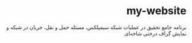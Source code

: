 # my-website
برنامه جامع تحقیق در عملیات شبکه سیمپلکس، مسئله حمل و نقل، جریان در شبکه و نمایش گراف درختی شاخه‌ای
<!DOCTYPE html>
<html lang="fa" dir="rtl">
<head>
    <meta charset="UTF-8">
    <meta name="viewport" content="width=device-width, initial-scale=1.0">
    <title>برنامه جامع تحقیق در عملیات</title>
    <link rel="stylesheet" href="https://cdn.jsdelivr.net/npm/bootstrap@5.3.0/dist/css/bootstrap.rtl.min.css">
    <link rel="stylesheet" href="https://cdn.jsdelivr.net/npm/@fortawesome/fontawesome-free@6.0.0/css/all.min.css">
    <style>
        :root {
            --primary-color: rgba(108, 99, 255, 0.85);
            --secondary-color: rgba(78, 67, 118, 0.85);
            --accent-color: rgba(255, 101, 132, 0.85);
            --glass-bg: rgba(255, 255, 255, 0.15);
            --glass-border: 1px solid rgba(255, 255, 255, 0.2);
            --glass-shadow: 0 4px 30px rgba(0, 0, 0, 0.1);
            --dark-text: #2c3e50;
            --light-text: #f8f9fa;
        }
        
        body {
            font-family: 'Vazir', 'Segoe UI', Tahoma, Geneva, Verdana, sans-serif;
            color: var(--dark-text);
            line-height: 1.8;
            background-image: url('https://vru.ac.ir/images/headers/research_assistant.jpg');
            background-size: cover;
            background-attachment: fixed;
            background-position: center;
            min-height: 100vh;
            position: relative;
            overflow-x: hidden;
        }
        
        body::before {
            content: '';
            position: absolute;
            top: 0;
            left: 0;
            width: 100%;
            height: 100%;
            background: rgba(0, 0, 0, 0.4);
            z-index: -1;
        }
        
        .persian-header {
            background: linear-gradient(135deg, var(--primary-color), var(--secondary-color));
            color: white;
            border-radius: 20px;
            box-shadow: var(--glass-shadow);
            padding: 2rem 0;
            margin-bottom: 2rem;
            backdrop-filter: blur(10px);
            -webkit-backdrop-filter: blur(10px);
            border-bottom: var(--glass-border);
            animation: fadeInDown 1s ease;
        }
        
        .persian-card {
            background: var(--glass-bg);
            border-radius: 15px;
            box-shadow: var(--glass-shadow);
            backdrop-filter: blur(10px);
            -webkit-backdrop-filter: blur(10px);
            border: var(--glass-border);
            margin-bottom: 2rem;
            transition: all 0.5s ease;
            overflow: hidden;
        }
        
        .persian-card:hover {
            transform: translateY(-5px);
            box-shadow: 0 15px 30px rgba(0, 0, 0, 0.2);
        }
        
        .persian-card-header {
            background: linear-gradient(to right, var(--primary-color), var(--secondary-color));
            color: white;
            border-radius: 15px 15px 0 0 !important;
            padding: 1rem 1.5rem;
            font-weight: 600;
            border-bottom: var(--glass-border);
        }
        
        .persian-btn {
            background: linear-gradient(to right, var(--primary-color), var(--secondary-color));
            border: none;
            border-radius: 50px;
            padding: 0.75rem 2rem;
            font-weight: 600;
            box-shadow: 0 4px 15px rgba(108, 99, 255, 0.3);
            transition: all 0.3s ease;
            color: white;
            position: relative;
            overflow: hidden;
        }
        
        .persian-btn::after {
            content: '';
            position: absolute;
            top: -50%;
            left: -50%;
            width: 200%;
            height: 200%;
            background: linear-gradient(
                to bottom right,
                rgba(255, 255, 255, 0.3),
                rgba(255, 255, 255, 0)
            );
            transform: rotate(30deg);
            transition: all 0.5s ease;
        }
        
        .persian-btn:hover {
            transform: translateY(-3px) scale(1.02);
            box-shadow: 0 6px 20px rgba(108, 99, 255, 0.4);
            color: white;
        }
        
        .persian-btn:hover::after {
            left: 100%;
        }
        
        .network-flow-btn {
            background: linear-gradient(to right, #9b59b6, #8e44ad);
            border: none;
            border-radius: 50px;
            padding: 0.75rem 2rem;
            font-weight: 600;
            box-shadow: 0 4px 15px rgba(155, 89, 182, 0.3);
            transition: all 0.3s ease;
            color: white;
            position: relative;
            overflow: hidden;
        }
        
        .network-flow-btn:hover {
            transform: translateY(-3px) scale(1.02);
            box-shadow: 0 6px 20px rgba(155, 89, 182, 0.4);
            color: white;
        }
        
        .dummy-node-btn {
            background: linear-gradient(to right, #f39c12, #e67e22);
            border: none;
            border-radius: 50px;
            padding: 0.75rem 2rem;
            font-weight: 600;
            box-shadow: 0 4px 15px rgba(243, 156, 18, 0.3);
            transition: all 0.3s ease;
            color: white;
            position: relative;
            overflow: hidden;
        }
        
        .dummy-node-btn:hover {
            transform: translateY(-3px) scale(1.02);
            box-shadow: 0 6px 20px rgba(243, 156, 18, 0.4);
            color: white;
        }
        
        .persian-input {
            background: rgba(255, 255, 255, 0.8);
            border-radius: 50px;
            padding: 0.75rem 1.25rem;
            border: 1px solid rgba(255, 255, 255, 0.3);
            transition: all 0.3s ease;
        }
        
        .persian-input:focus {
            background: white;
            border-color: var(--primary-color);
            box-shadow: 0 0 0 0.25rem rgba(108, 99, 255, 0.25);
        }
        
        .table-responsive {
            border-radius: 15px;
            overflow: hidden;
            box-shadow: var(--glass-shadow);
            background: rgba(255, 255, 255, 0.8);
            backdrop-filter: blur(5px);
            -webkit-backdrop-filter: blur(5px);
        }
        
        .table {
            margin-bottom: 0;
        }
        
        .table th {
            background: linear-gradient(to right, var(--primary-color), var(--secondary-color));
            color: white;
            font-weight: 600;
            border-bottom: var(--glass-border);
        }
        
        .table td, .table th {
            vertical-align: middle;
            text-align: center;
            padding: 1rem;
            border-color: rgba(255, 255, 255, 0.3);
        }
        
        .highlight-cell {
            background-color: rgba(255, 101, 132, 0.25) !important;
            font-weight: bold;
            color: var(--accent-color);
            position: relative;
            overflow: hidden;
        }
        
        .step-box {
            background: var(--glass-bg);
            border-radius: 15px;
            padding: 1.5rem;
            margin-bottom: 1rem;
            box-shadow: var(--glass-shadow);
            border-right: 4px solid var(--primary-color);
            backdrop-filter: blur(5px);
            -webkit-backdrop-filter: blur(5px);
            border: var(--glass-border);
            animation: fadeIn 0.5s ease;
        }
        
        .step-number {
            display: inline-block;
            width: 30px;
            height: 30px;
            background: linear-gradient(to right, var(--primary-color), var(--secondary-color));
            color: white;
            border-radius: 50%;
            text-align: center;
            line-height: 30px;
            margin-left: 10px;
            font-weight: bold;
            box-shadow: 0 2px 5px rgba(0, 0, 0, 0.2);
        }
        
        .total-cost-box {
            background: linear-gradient(135deg, var(--primary-color), var(--secondary-color));
            color: white;
            border-radius: 15px;
            padding: 1.5rem;
            text-align: center;
            font-size: 1.5rem;
            font-weight: 700;
            box-shadow: var(--glass-shadow);
            backdrop-filter: blur(5px);
            -webkit-backdrop-filter: blur(5px);
            border: var(--glass-border);
            animation: pulse 2s infinite;
        }
        
        .creator-info {
            background: var(--glass-bg);
            border-radius: 15px;
            padding: 1rem;
            margin-top: 2rem;
            text-align: center;
            backdrop-filter: blur(5px);
            -webkit-backdrop-filter: blur(5px);
            border: var(--glass-border);
        }
        
        /* استایل‌های مخصوص برنامه شبکه سیمپلکس */
        .graph-display {
            margin-top: 30px;
            background: rgba(255, 255, 255, 0.8);
            padding: 20px;
            border-radius: 15px;
            min-height: 200px;
            display: flex;
            justify-content: center;
            align-items: center;
            backdrop-filter: blur(5px);
            -webkit-backdrop-filter: blur(5px);
            border: var(--glass-border);
        }
        
        .result-box {
            background: rgba(255, 255, 255, 0.8);
            padding: 20px;
            border-radius: 15px;
            margin-top: 20px;
            min-height: 150px;
            backdrop-filter: blur(5px);
            -webkit-backdrop-filter: blur(5px);
            border: var(--glass-border);
        }
        
        .path-item {
            background: rgba(255, 255, 255, 0.9);
            padding: 10px 15px;
            border-radius: 10px;
            margin-bottom: 10px;
            display: flex;
            justify-content: space-between;
            align-items: center;
            box-shadow: 0 2px 5px rgba(0, 0, 0, 0.1);
            border-right: 3px solid var(--primary-color);
        }
        
        .path-cost {
            background: var(--accent-color);
            color: white;
            padding: 5px 10px;
            border-radius: 20px;
            font-weight: bold;
        }
        
        .shortest-path {
            background: linear-gradient(135deg, #2ecc71, #27ae60);
            color: white;
            padding: 15px;
            border-radius: 15px;
            margin-top: 20px;
            text-align: center;
            font-weight: bold;
            font-size: 1.2rem;
            backdrop-filter: blur(5px);
            -webkit-backdrop-filter: blur(5px);
            border: var(--glass-border);
        }
        
        .node {
            display: inline-block;
            width: 50px;
            height: 50px;
            line-height: 50px;
            text-align: center;
            background: linear-gradient(to right, var(--primary-color), var(--secondary-color));
            color: white;
            border-radius: 50%;
            margin: 0 15px;
            font-weight: bold;
            box-shadow: 0 4px 10px rgba(0, 0, 0, 0.2);
        }
        
        .edge {
            display: inline-block;
            width: 80px;
            height: 3px;
            background: var(--dark-text);
            margin: 0 5px;
            position: relative;
        }
        
        .edge-cost {
            position: absolute;
            top: -25px;
            left: 50%;
            transform: translateX(-50%);
            background: rgba(255, 255, 255, 0.9);
            padding: 2px 8px;
            border-radius: 20px;
            font-size: 0.8rem;
            box-shadow: 0 1px 3px rgba(0, 0, 0, 0.1);
            font-weight: bold;
        }
        
        /* استایل‌های مخصوص برنامه جریان در شبکه */
        .network-display {
            margin-top: 30px;
            background: rgba(255, 255, 255, 0.8);
            padding: 20px;
            border-radius: 15px;
            min-height: 200px;
            display: flex;
            justify-content: center;
            align-items: center;
            backdrop-filter: blur(5px);
            -webkit-backdrop-filter: blur(5px);
            border: var(--glass-border);
        }
        
        .node.supply {
            background: linear-gradient(to right, #2ecc71, #27ae60);
        }
        
        .node.demand {
            background: linear-gradient(to right, #e74c3c, #c0392b);
        }
        
        .capacity {
            position: absolute;
            bottom: -25px;
            left: 50%;
            transform: translateX(-50%);
            background: rgba(255, 255, 255, 0.9);
            padding: 2px 8px;
            border-radius: 20px;
            font-size: 0.7rem;
            box-shadow: 0 1px 3px rgba(0, 0, 0, 0.1);
            color: #e74c3c;
        }
        
        .instructions {
            background: rgba(255, 249, 230, 0.8);
            padding: 15px;
            border-radius: 15px;
            margin-top: 30px;
            border-right: 4px solid #f1c40f;
            backdrop-filter: blur(5px);
            -webkit-backdrop-filter: blur(5px);
            border: var(--glass-border);
        }
        
        .instructions h3 {
            color: #f39c12;
            margin-bottom: 10px;
        }
        
        .instructions ol {
            padding-right: 20px;
        }
        
        .instructions li {
            margin-bottom: 8px;
        }
        
        .form-group {
            margin-bottom: 20px;
        }
        
        label {
            display: block;
            margin-bottom: 8px;
            font-weight: 600;
        }
        
        input, select {
            width: 100%;
            padding: 10px 15px;
            border: 1px solid #ddd;
            border-radius: 5px;
            font-size: 1rem;
        }
        
        /* استایل‌های دکمه‌های اصلی */
        .main-buttons {
            display: flex;
            justify-content: center;
            gap: 20px;
            margin-bottom: 30px;
            flex-wrap: wrap;
        }
        
        .main-btn {
            background: linear-gradient(to right, var(--primary-color), var(--secondary-color));
            border: none;
            border-radius: 50px;
            padding: 1rem 2.5rem;
            font-weight: 600;
            box-shadow: 0 4px 15px rgba(108, 99, 255, 0.3);
            transition: all 0.3s ease;
            color: white;
            position: relative;
            overflow: hidden;
            font-size: 1.1rem;
        }
        
        .main-btn::after {
            content: '';
            position: absolute;
            top: -50%;
            left: -50%;
            width: 200%;
            height: 200%;
            background: linear-gradient(
                to bottom right,
                rgba(255, 255, 255, 0.3),
                rgba(255, 255, 255, 0)
            );
            transform: rotate(30deg);
            transition: all 0.5s ease;
        }
        
        .main-btn:hover {
            transform: translateY(-5px) scale(1.05);
            box-shadow: 0 8px 25px rgba(108, 99, 255, 0.4);
            color: white;
        }
        
        .main-btn:hover::after {
            left: 100%;
        }
        
        /* استایل‌های جدید برای نمایش درختی شاخه‌ای */
        .tree-container {
            background: rgba(255, 255, 255, 0.9);
            border-radius: 15px;
            padding: 20px;
            margin-top: 20px;
            overflow: auto;
            backdrop-filter: blur(5px);
            -webkit-backdrop-filter: blur(5px);
            border: var(--glass-border);
            min-height: 500px;
        }
        
        .tree {
            position: relative;
            min-height: 400px;
            width: 100%;
        }
        
        .tree-node {
            position: absolute;
            width: 70px;
            height: 70px;
            border-radius: 50%;
            display: flex;
            flex-direction: column;
            align-items: center;
            justify-content: center;
            background: linear-gradient(to right, var(--primary-color), var(--secondary-color));
            color: white;
            font-weight: bold;
            box-shadow: 0 4px 10px rgba(0, 0, 0, 0.2);
            z-index: 2;
            transition: all 0.3s ease;
            text-align: center;
            padding: 5px;
        }
        
        .tree-node:hover {
            transform: scale(1.1);
            box-shadow: 0 6px 15px rgba(0, 0, 0, 0.3);
        }
        
        .tree-node.start {
            background: linear-gradient(to right, #2ecc71, #27ae60);
        }
        
        .tree-node.end {
            background: linear-gradient(to right, #e74c3c, #c0392b);
        }
        
        .tree-node.current {
            background: linear-gradient(to right, #f39c12, #e67e22);
            animation: pulse 1.5s infinite;
        }
        
        .tree-connection {
            position: absolute;
            background: var(--dark-text);
            z-index: 1;
            transform-origin: 0 0;
        }
        
        .tree-label {
            position: absolute;
            background: rgba(255, 255, 255, 0.9);
            padding: 2px 8px;
            border-radius: 10px;
            font-size: 0.8rem;
            font-weight: bold;
            box-shadow: 0 1px 3px rgba(0, 0, 0, 0.1);
            z-index: 3;
        }
        
        .node-info {
            font-size: 0.7rem;
            margin-top: 2px;
            opacity: 0.9;
        }
        
        .tree-controls {
            display: flex;
            justify-content: center;
            gap: 15px;
            margin-top: 20px;
            flex-wrap: wrap;
        }
        
        /* استایل‌های جدید برای نمایش همه مسیرها */
        .all-paths-container {
            max-height: 400px;
            overflow-y: auto;
            margin-top: 20px;
            padding: 10px;
            background: rgba(255, 255, 255, 0.8);
            border-radius: 15px;
            backdrop-filter: blur(5px);
            -webkit-backdrop-filter: blur(5px);
            border: var(--glass-border);
        }
        
        .path-row {
            display: flex;
            justify-content: space-between;
            align-items: center;
            padding: 10px 15px;
            margin-bottom: 8px;
            background: rgba(255, 255, 255, 0.9);
            border-radius: 10px;
            box-shadow: 0 2px 5px rgba(0, 0, 0, 0.1);
            border-right: 3px solid var(--primary-color);
            transition: all 0.3s ease;
        }
        
        .path-row:hover {
            transform: translateX(-5px);
            box-shadow: 0 4px 8px rgba(0, 0, 0, 0.15);
        }
        
        .path-row.optimal {
            background: linear-gradient(to right, #2ecc71, #27ae60);
            color: white;
            border-right: 3px solid #27ae60;
        }
        
        .path-nodes {
            font-weight: bold;
        }
        
        .path-cost {
            background: var(--accent-color);
            color: white;
            padding: 5px 10px;
            border-radius: 20px;
            font-weight: bold;
        }
        
        .optimal-cost {
            background: white;
            color: #2ecc71;
        }
        
        /* Animations */
        @keyframes fadeIn {
            from { opacity: 0; transform: translateY(20px); }
            to { opacity: 1; transform: translateY(0); }
        }
        
        @keyframes fadeInDown {
            from { opacity: 0; transform: translateY(-50px); }
            to { opacity: 1; transform: translateY(0); }
        }
        
        @keyframes pulse {
            0% { transform: scale(1); }
            50% { transform: scale(1.05); }
            100% { transform: scale(1); }
        }
        
        @keyframes float {
            0% { transform: translateY(0px); }
            50% { transform: translateY(-10px); }
            100% { transform: translateY(0px); }
        }
        
        .floating {
            animation: float 4s ease-in-out infinite;
        }
        
        /* Responsive adjustments */
        @media (min-width: 1400px) {
            .container {
                max-width: 1200px;
            }
        }
        
        @media (max-width: 768px) {
            .persian-header {
                border-radius: 15px;
                padding: 1.5rem 0;
            }
            
            .main-buttons {
                flex-direction: column;
                align-items: center;
            }
            
            .main-btn {
                width: 100%;
                max-width: 300px;
            }
            
            .tree-node {
                width: 60px;
                height: 60px;
                font-size: 0.9rem;
            }
            
            .node-info {
                font-size: 0.6rem;
            }
            
            .path-row {
                flex-direction: column;
                align-items: flex-start;
            }
            
            .path-cost {
                margin-top: 5px;
                align-self: flex-end;
            }
        }
    </style>
</head>
<body>
    <header class="persian-header text-center">
        <div class="container">
            <h1 class="display-4 fw-bold mb-3 floating">
                <i class="fas fa-calculator me-2"></i>برنامه جامع تحقیق در عملیات
            </h1>
            <p class="lead mb-0">شبکه سیمپلکس، مسئله حمل و نقل، جریان در شبکه و نمایش گراف درختی شاخه‌ای</p>
        </div>
    </header>

    <div class="container">
        <div class="main-buttons">
            <button id="simplexBtn" class="btn main-btn">
                <i class="fas fa-project-diagram me-2"></i>شبکه سیمپلکس
            </button>
            <button id="transportationBtn" class="btn main-btn">
                <i class="fas fa-truck me-2"></i>مسئله حمل و نقل
            </button>
            <button id="networkFlowBtn" class="btn network-flow-btn">
                <i class="fas fa-network-wired me-2"></i>جریان در شبکه
            </button>
            <button id="graphBtn" class="btn main-btn">
                <i class="fas fa-sitemap me-2"></i>گراف درختی شاخه‌ای
            </button>
        </div>

        <!-- بخش شبکه سیمپلکس -->
        <div id="simplexSection">
            <div class="persian-card">
                <div class="card-header persian-card-header d-flex justify-content-between align-items-center">
                    <span><i class="fas fa-cog me-2"></i>تنظیمات شبکه سیمپلکس</span>
                </div>
                <div class="card-body">
                    <div class="row g-3">
                        <div class="col-md-4">
                            <label for="node-count" class="form-label">تعداد گره‌ها</label>
                            <input type="number" id="node-count" min="2" max="20" value="6" class="form-control persian-input">
                        </div>
                        <div class="col-md-4">
                            <label for="start-node" class="form-label">گره شروع</label>
                            <select id="start-node" class="form-control persian-input">
                                <option value="1">گره 1</option>
                                <option value="2">گره 2</option>
                                <option value="3">گره 3</option>
                                <option value="4">گره 4</option>
                                <option value="5">گره 5</option>
                                <option value="6">گره 6</option>
                            </select>
                        </div>
                        <div class="col-md-4">
                            <label for="end-node" class="form-label">گره پایان</label>
                            <select id="end-node" class="form-control persian-input">
                                <option value="1">گره 1</option>
                                <option value="2">گره 2</option>
                                <option value="3">گره 3</option>
                                <option value="4">گره 4</option>
                                <option value="5">گره 5</option>
                                <option value="6">گره 6</option>
                            </select>
                        </div>
                        <div class="col-12">
                            <label class="form-label">تعریف مسیرها و هزینه‌ها (x<sub>ij</sub>, C):</label>
                            <div id="edges-container" class="mt-3">
                                <!-- Edge inputs will be dynamically generated here -->
                            </div>
                        </div>
                        <div class="col-12 text-center mt-3">
                            <button id="calculate-btn" class="btn persian-btn">
                                <i class="fas fa-calculator me-2"></i>محاسبه کوتاهترین مسیر
                            </button>
                        </div>
                    </div>
                </div>
            </div>

            <div class="persian-card">
                <div class="card-header persian-card-header">
                    <i class="fas fa-project-diagram me-2"></i>نمایش گراف
                </div>
                <div class="card-body">
                    <div class="graph-display">
                        <div id="graph-visual">
                            <!-- Graph visualization will be dynamically generated here -->
                        </div>
                    </div>
                </div>
            </div>

            <div id="simplex-result" style="display: none;">
                <div class="persian-card">
                    <div class="card-header persian-card-header">
                        <i class="fas fa-list-ol me-2"></i>نتایج محاسبات شبکه سیمپلکس
                    </div>
                    <div class="card-body">
                        <div class="result-box">
                            <h4>همه مسیرهای ممکن:</h4>
                            <div id="all-paths" class="all-paths-container">
                                <!-- All possible paths will be displayed here -->
                            </div>
                        </div>
                        
                        <div id="shortest-path-result" class="shortest-path">
                            کوتاهترین مسیر و مقدار آن در اینجا نمایش داده می‌شود
                        </div>
                    </div>
                </div>
            </div>
        </div>

        <!-- بخش مسئله حمل و نقل -->
        <div id="transportationSection" style="display: none;">
            <div class="persian-card">
                <div class="card-header persian-card-header d-flex justify-content-between align-items-center">
                    <span><i class="fas fa-table me-2"></i>تنظیمات مسئله حمل و نقل</span>
                </div>
                <div class="card-body">
                    <div class="row g-3">
                        <div class="col-md-6">
                            <label for="rows" class="form-label">تعداد عرضه‌کنندگان (سطرها)</label>
                            <input type="number" id="rows" min="1" value="3" class="form-control persian-input">
                        </div>
                        <div class="col-md-6">
                            <label for="cols" class="form-label">تعداد تقاضاکنندگان (ستون‌ها)</label>
                            <input type="number" id="cols" min="1" value="3" class="form-control persian-input">
                        </div>
                        <div class="col-12 text-center mt-3">
                            <button onclick="createTable()" class="btn persian-btn">
                                <i class="fas fa-plus-circle me-2"></i>ایجاد جدول
                            </button>
                        </div>
                    </div>
                </div>
            </div>

            <div id="inputTable"></div>

            <div id="calculateSection" class="text-center mb-4" style="display: none;">
                <button id="calculateBtn" onclick="calculateNWC()" class="btn persian-btn btn-lg">
                    <i class="fas fa-calculator me-2"></i>محاسبه با روش گوشه شمال غربی
                </button>
            </div>

            <div id="transportation-result" style="display: none;">
                <div class="persian-card">
                    <div class="card-header persian-card-header">
                        <i class="fas fa-list-ol me-2"></i>مراحل محاسبه
                    </div>
                    <div class="card-body">
                        <div id="steps"></div>
                    </div>
                </div>

                <div class="persian-card">
                    <div class="card-header persian-card-header">
                        <i class="fas fa-table me-2"></i>جدول تخصیص نهایی
                    </div>
                    <div class="card-body">
                        <div id="finalTable"></div>
                    </div>
                </div>

                <div class="row mt-4">
                    <div class="col-md-8 mx-auto">
                        <div class="total-cost-box">
                            <i class="fas fa-coins me-2"></i>
                            <span id="totalCostText">هزینه کل حمل و نقل: </span>
                            <span id="totalCost" class="d-block mt-2 display-4">0</span>
                        </div>
                    </div>
                </div>
            </div>
        </div>

        <!-- بخش جریان در شبکه -->
        <div id="networkFlowSection" style="display: none;">
            <div class="persian-card">
                <div class="card-header persian-card-header d-flex justify-content-between align-items-center">
                    <span><i class="fas fa-network-wired me-2"></i>تنظیمات مسئله جریان در شبکه</span>
                </div>
                <div class="card-body">
                    <div class="row g-3">
                        <div class="col-md-4">
                            <label for="nf-node-count" class="form-label">تعداد گره‌ها</label>
                            <input type="number" id="nf-node-count" min="2" max="20" value="5" class="form-control persian-input">
                        </div>
                        <div class="col-md-4">
                            <label for="nf-source-node" class="form-label">گره مبدأ (عرضه)</label>
                            <select id="nf-source-node" class="form-control persian-input">
                                <option value="1">گره 1</option>
                                <option value="2">گره 2</option>
                                <option value="3">گره 3</option>
                                <option value="4">گره 4</option>
                                <option value="5">گره 5</option>
                            </select>
                        </div>
                        <div class="col-md-4">
                            <label for="nf-source-supply" class="form-label">مقدار عرضه در مبدأ</label>
                            <input type="number" id="nf-source-supply" min="1" value="20" class="form-control persian-input">
                        </div>
                        
                        <!-- بخش گره‌های عرضه مجازی -->
                        <div class="col-12" id="dummy-supply-nodes-container">
                            <!-- گره‌های عرضه مجازی در اینجا نمایش داده می‌شوند -->
                        </div>
                        
                        <div class="col-12">
                            <label class="form-label">تعریف گره‌های تقاضا:</label>
                            <div id="nf-demand-nodes" class="mt-3">
                                <!-- Demand nodes will be dynamically generated here -->
                            </div>
                        </div>
                        <div class="col-12">
                            <label class="form-label">تعریف کمان‌ها و پارامترها (i→j, Cij, Uij):</label>
                            <div id="nf-arcs-container" class="mt-3">
                                <!-- Arcs inputs will be dynamically generated here -->
                            </div>
                        </div>
                        <div class="col-12 text-center mt-3">
                            <button id="nf-calculate-btn" class="btn persian-btn">
                                <i class="fas fa-calculator me-2"></i>محاسبه جریان بهینه
                            </button>
                            <button id="nf-dummy-node-btn" class="btn dummy-node-btn ms-3">
                                <i class="fas fa-plus-circle me-2"></i>ایجاد گره مجازی
                            </button>
                        </div>
                    </div>
                </div>
            </div>

            <div class="persian-card">
                <div class="card-header persian-card-header">
                    <i class="fas fa-network-wired me-2"></i>نمایش شبکه
                </div>
                <div class="card-body">
                    <div class="network-display">
                        <div id="network-visual">
                            <!-- Network visualization will be dynamically generated here -->
                        </div>
                    </div>
                </div>
            </div>

            <div id="network-flow-result" style="display: none;">
                <div class="persian-card">
                    <div class="card-header persian-card-header">
                        <i class="fas fa-list-ol me-2"></i>نتایج محاسبات جریان در شبکه
                    </div>
                    <div class="card-body">
                        <div class="result-box">
                            <h4>همه مسیرهای ممکن از مبدأ به مقصد:</h4>
                            <div id="network-all-paths" class="all-paths-container">
                                <!-- All possible paths in network flow will be displayed here -->
                            </div>
                        </div>
                        
                        <div class="result-box mt-4">
                            <h4>جریان بهینه:</h4>
                            <div id="optimal-flow">
                                <!-- Optimal flow will be displayed here -->
                            </div>
                        </div>
                        
                        <div id="total-flow-cost" class="total-cost-box mt-4">
                            هزینه کل جریان در اینجا نمایش داده می‌شود
                        </div>
                    </div>
                </div>
            </div>
        </div>

        <!-- بخش نمایش گراف درختی شاخه‌ای -->
        <div id="graphSection" style="display: none;">
            <div class="persian-card">
                <div class="card-header persian-card-header text-center">
                    <i class="fas fa-sitemap me-2"></i>گراف درختی شاخه‌ای شبکه سیمپلکس
                </div>
                <div class="card-body">
                    <div class="tree-container">
                        <div class="tree" id="tree-visual">
                            <!-- Tree visualization will be generated here -->
                        </div>
                    </div>
                    
                    <div class="tree-controls">
                        <button id="highlightTreeBtn" class="btn persian-btn">
                            <i class="fas fa-highlighter me-2"></i>هایلایت مسیرها
                        </button>
                        <button id="showPathBtn" class="btn persian-btn">
                            <i class="fas fa-route me-2"></i>نمایش کوتاهترین مسیر
                        </button>
                        <button id="resetTreeBtn" class="btn persian-btn">
                            <i class="fas fa-redo me-2"></i>بازنشانی نمایش
                        </button>
                    </div>
                </div>
            </div>
        </div>
        
        <div class="instructions">
            <h3><i class="fas fa-info-circle me-2"></i>راهنمای استفاده:</h3>
            <ol>
                <li>برای استفاده از برنامه، یکی از چهار گزینه را انتخاب کنید</li>
                <li><strong>شبکه سیمپلکس</strong>: برای پیدا کردن کوتاهترین مسیر در یک شبکه استفاده می‌شود</li>
                <li><strong>مسئله حمل و نقل</strong>: برای حل مسئله حمل و نقل با روش گوشه شمال غربی استفاده می‌شود</li>
                <li><strong>جریان در شبکه</strong>: برای حل مسئله جریان با کمترین هزینه در شبکه استفاده می‌شود</li>
                <li><strong>گراف درختی شاخه‌ای</strong>: برای نمایش بصری گراف و مسیرهای شبکه سیمپلکس استفاده می‌شود</li>
                <li>پس از انتخاب برنامه، مقادیر ورودی را تنظیم کرده و روی دکمه محاسبه کلیک کنید</li>
            </ol>
        </div>
        
        <div class="creator-info">
            <p class="mb-1">ساخته شده توسط <strong>محمد صالح غلامی</strong></p>
            <p class="mb-0">درس تحقیق در عملیات - دانشگاه ولی عصر رفسنجان</p>
        </div>
    </div>

    <script src="https://cdn.jsdelivr.net/npm/bootstrap@5.3.0/dist/js/bootstrap.bundle.min.js"></script>
    <script>
        // کد شبکه سیمپلکس
        document.addEventListener('DOMContentLoaded', function() {
            // بخش شبکه سیمپلکس
            const nodeCountInput = document.getElementById('node-count');
            const startNodeSelect = document.getElementById('start-node');
            const endNodeSelect = document.getElementById('end-node');
            const edgesContainer = document.getElementById('edges-container');
            const calculateBtn = document.getElementById('calculate-btn');
            const allPathsDiv = document.getElementById('all-paths');
            const shortestPathResult = document.getElementById('shortest-path-result');
            const graphVisual = document.getElementById('graph-visual');
            const simplexResult = document.getElementById('simplex-result');
            
            // بخش نمایش گراف درختی شاخه‌ای
            const treeVisual = document.getElementById('tree-visual');
            const highlightTreeBtn = document.getElementById('highlightTreeBtn');
            const showPathBtn = document.getElementById('showPathBtn');
            const resetTreeBtn = document.getElementById('resetTreeBtn');
            
            // بخش جریان در شبکه
            const nfNodeCountInput = document.getElementById('nf-node-count');
            const nfSourceNodeSelect = document.getElementById('nf-source-node');
            const nfSourceSupplyInput = document.getElementById('nf-source-supply');
            const nfDemandNodesContainer = document.getElementById('nf-demand-nodes');
            const nfArcsContainer = document.getElementById('nf-arcs-container');
            const nfCalculateBtn = document.getElementById('nf-calculate-btn');
            const nfDummyNodeBtn = document.getElementById('nf-dummy-node-btn');
            const networkVisual = document.getElementById('network-visual');
            const networkFlowResult = document.getElementById('network-flow-result');
            const networkAllPathsDiv = document.getElementById('network-all-paths');
            const optimalFlowDiv = document.getElementById('optimal-flow');
            const totalFlowCostDiv = document.getElementById('total-flow-cost');
            const dummySupplyNodesContainer = document.getElementById('dummy-supply-nodes-container');
            
            let nodeCount = 6;
            let edges = [];
            let shortestPath = null;
            let allPaths = [];
            
            // متغیرهای بخش جریان در شبکه
            let nfNodeCount = 5;
            let arcs = [];
            let demandNodes = [];
            let supplyNodes = [];
            let dummySupplyNodes = [];
            
            // Initialize the applications
            initializeNodeSelects();
            generateEdgeInputs();
            updateGraphVisual();
            drawTreeVisual();
            
            // Initialize the network flow section
            initializeNFNodeSelects();
            generateNFDemandNodes();
            generateNFArcsInputs();
            updateNetworkVisual();
            
            // Event listeners for simplex section
            nodeCountInput.addEventListener('change', function() {
                nodeCount = parseInt(this.value);
                initializeNodeSelects();
                generateEdgeInputs();
                updateGraphVisual();
                drawTreeVisual();
            });
            
            calculateBtn.addEventListener('click', calculateShortestPath);
            
            // Event listeners for tree section
            highlightTreeBtn.addEventListener('click', highlightTreePaths);
            showPathBtn.addEventListener('click', showShortestPath);
            resetTreeBtn.addEventListener('click', resetTreeView);
            
            // Event listeners for network flow section
            nfNodeCountInput.addEventListener('change', function() {
                nfNodeCount = parseInt(this.value);
                initializeNFNodeSelects();
                generateNFDemandNodes();
                generateNFArcsInputs();
                updateNetworkVisual();
            });
            
            nfCalculateBtn.addEventListener('click', calculateOptimalFlow);
            nfDummyNodeBtn.addEventListener('click', addNFDummyNode);
            
            // Functions for simplex section
            function initializeNodeSelects() {
                // Clear existing options
                startNodeSelect.innerHTML = '';
                endNodeSelect.innerHTML = '';
                
                // Add options based on node count
                for (let i = 1; i <= nodeCount; i++) {
                    const option1 = document.createElement('option');
                    option1.value = i;
                    option1.textContent = `گره ${i}`;
                    startNodeSelect.appendChild(option1);
                    
                    const option2 = document.createElement('option');
                    option2.value = i;
                    option2.textContent = `گره ${i}`;
                    endNodeSelect.appendChild(option2);
                }
                
                // Set default end node to the last node
                endNodeSelect.value = nodeCount;
            }
            
            function generateEdgeInputs() {
                edgesContainer.innerHTML = '';
                edges = [];
                
                // Create a responsive grid for edge inputs
                const grid = document.createElement('div');
                grid.className = 'row';
                
                // Generate inputs for possible edges
                for (let i = 1; i <= nodeCount; i++) {
                    for (let j = 1; j <= nodeCount; j++) {
                        if (i !== j) {
                            const col = document.createElement('div');
                            col.className = 'col-md-6 col-lg-4 mb-3';
                            
                            const edgeDiv = document.createElement('div');
                            edgeDiv.className = 'd-flex align-items-center';
                            
                            const checkbox = document.createElement('input');
                            checkbox.type = 'checkbox';
                            checkbox.id = `edge-${i}-${j}`;
                            checkbox.dataset.from = i;
                            checkbox.dataset.to = j;
                            checkbox.className = 'form-check-input me-2';
                            
                            const label = document.createElement('label');
                            label.htmlFor = `edge-${i}-${j}`;
                            label.textContent = ` x${i}${j}: `;
                            label.className = 'form-check-label me-2';
                            
                            const costInput = document.createElement('input');
                            costInput.type = 'number';
                            costInput.id = `cost-${i}-${j}`;
                            costInput.placeholder = 'هزینه (C)';
                            costInput.className = 'form-control persian-input text-center';
                            costInput.style.width = '100px';
                            costInput.disabled = true;
                            
                            checkbox.addEventListener('change', function() {
                                costInput.disabled = !this.checked;
                                if (!this.checked) {
                                    costInput.value = '';
                                }
                            });
                            
                            edgeDiv.appendChild(checkbox);
                            edgeDiv.appendChild(label);
                            edgeDiv.appendChild(costInput);
                            
                            col.appendChild(edgeDiv);
                            grid.appendChild(col);
                        }
                    }
                }
                
                edgesContainer.appendChild(grid);
            }
            
            function updateGraphVisual() {
                graphVisual.innerHTML = '';
                
                // Create a simple visual representation of nodes
                for (let i = 1; i <= nodeCount; i++) {
                    const node = document.createElement('div');
                    node.className = 'node';
                    node.textContent = i;
                    graphVisual.appendChild(node);
                    
                    // Add edge representation if not the last node
                    if (i < nodeCount) {
                        const edge = document.createElement('div');
                        edge.className = 'edge';
                        
                        const cost = document.createElement('span');
                        cost.className = 'edge-cost';
                        cost.textContent = '?';
                        
                        edge.appendChild(cost);
                        graphVisual.appendChild(edge);
                    }
                }
                
                // Add a message if no edges are defined
                if (nodeCount > 0) {
                    const message = document.createElement('p');
                    message.className = 'text-center mt-3 text-muted';
                    message.textContent = 'مسیرها و هزینه‌ها را در بخش بالا تعریف کنید';
                    graphVisual.appendChild(message);
                }
            }
            
            function calculateShortestPath() {
                // Collect edges and their costs
                edges = [];
                const edgeInputs = document.querySelectorAll('#edges-container .form-check-input:checked');
                
                edgeInputs.forEach(checkbox => {
                    const from = parseInt(checkbox.dataset.from);
                    const to = parseInt(checkbox.dataset.to);
                    const costInput = document.getElementById(`cost-${from}-${to}`);
                    const cost = parseInt(costInput.value);
                    
                    if (!isNaN(cost)) {
                        edges.push({ from, to, cost });
                    }
                });
                
                // Validate inputs
                if (edges.length === 0) {
                    alert('لطفاً حداقل یک مسیر با هزینه معتبر تعریف کنید.');
                    return;
                }
                
                const startNode = parseInt(startNodeSelect.value);
                const endNode = parseInt(endNodeSelect.value);
                
                if (startNode === endNode) {
                    alert('گره شروع و پایان نمی‌توانند یکسان باشند.');
                    return;
                }
                
                // Find all paths and the shortest path
                allPaths = findAllPaths(startNode, endNode, edges);
                shortestPath = findShortestPath(allPaths);
                
                // Display results
                displayAllPaths(allPaths);
                displayShortestPath(shortestPath);
                updateGraphVisualWithPaths(allPaths, shortestPath);
                
                // Update tree visualization with new data
                drawTreeVisual();
                
                // Show result section
                simplexResult.style.display = 'block';
                simplexResult.scrollIntoView({ behavior: 'smooth' });
            }
            
            function findAllPaths(start, end, edges) {
                const paths = [];
                
                function dfs(current, path, visited, cost) {
                    if (current === end) {
                        paths.push({
                            nodes: [...path],
                            cost: cost
                        });
                        return;
                    }
                    
                    const possibleEdges = edges.filter(edge => edge.from === current && !visited.has(edge.to));
                    
                    for (const edge of possibleEdges) {
                        visited.add(edge.to);
                        path.push(edge.to);
                        dfs(edge.to, path, visited, cost + edge.cost);
                        path.pop();
                        visited.delete(edge.to);
                    }
                }
                
                const visited = new Set();
                visited.add(start);
                dfs(start, [start], visited, 0);
                
                return paths;
            }
            
            function findShortestPath(paths) {
                if (paths.length === 0) return null;
                
                let shortest = paths[0];
                for (let i = 1; i < paths.length; i++) {
                    if (paths[i].cost < shortest.cost) {
                        shortest = paths[i];
                    }
                }
                
                return shortest;
            }
            
            function displayAllPaths(paths) {
                allPathsDiv.innerHTML = '';
                
                if (paths.length === 0) {
                    allPathsDiv.innerHTML = '<p class="text-center text-muted">هیچ مسیری بین گره شروع و پایان یافت نشد.</p>';
                    return;
                }
                
                // Sort paths by cost
                paths.sort((a, b) => a.cost - b.cost);
                
                paths.forEach(path => {
                    const pathItem = document.createElement('div');
                    pathItem.className = 'path-row';
                    
                    // Highlight the optimal path
                    if (path === paths[0]) {
                        pathItem.classList.add('optimal');
                    }
                    
                    const pathText = document.createElement('span');
                    pathText.className = 'path-nodes';
                    pathText.textContent = path.nodes.join(' → ');
                    
                    const pathCost = document.createElement('span');
                    pathCost.className = 'path-cost';
                    if (path === paths[0]) {
                        pathCost.classList.add('optimal-cost');
                    }
                    pathCost.textContent = path.cost.toLocaleString('fa');
                    
                    pathItem.appendChild(pathText);
                    pathItem.appendChild(pathCost);
                    allPathsDiv.appendChild(pathItem);
                });
            }
            
            function displayShortestPath(shortestPath) {
                if (!shortestPath) {
                    shortestPathResult.textContent = 'هیچ مسیری بین گره شروع و پایان یافت نشد.';
                    shortestPathResult.style.background = 'linear-gradient(135deg, #e74c3c, #c0392b)';
                    return;
                }
                
                shortestPathResult.innerHTML = `
                    <i class="fas fa-trophy me-2"></i>کوتاهترین مسیر: ${shortestPath.nodes.join(' → ')} 
                    <br>
                    <i class="fas fa-coins me-2"></i>هزینه کل: ${shortestPath.cost.toLocaleString('fa')}
                `;
                shortestPathResult.style.background = 'linear-gradient(135deg, #2ecc71, #27ae60)';
            }
            
            function updateGraphVisualWithPaths(allPaths, shortestPath) {
                // This is a simplified visualization
                graphVisual.innerHTML = '';
                
                // Create nodes
                for (let i = 1; i <= nodeCount; i++) {
                    const node = document.createElement('div');
                    node.className = 'node';
                    node.textContent = i;
                    
                    // Highlight start and end nodes
                    const startNode = parseInt(startNodeSelect.value);
                    const endNode = parseInt(endNodeSelect.value);
                    
                    if (i === startNode) {
                        node.style.background = 'linear-gradient(to right, #2ecc71, #27ae60)';
                    } else if (i === endNode) {
                        node.style.background = 'linear-gradient(to right, #e74c3c, #c0392b)';
                    }
                    
                    graphVisual.appendChild(node);
                    
                    // Add edge representation if not the last node
                    if (i < nodeCount) {
                        const edge = document.createElement('div');
                        edge.className = 'edge';
                        
                        // Find if there's an edge between i and i+1
                        const edgeInfo = edges.find(e => e.from === i && e.to === i+1);
                        const cost = edgeInfo ? edgeInfo.cost : '?';
                        
                        const costElement = document.createElement('span');
                        costElement.className = 'edge-cost';
                        costElement.textContent = cost;
                        
                        edge.appendChild(costElement);
                        graphVisual.appendChild(edge);
                    }
                }
                
                // Display a message about the shortest path
                if (shortestPath) {
                    const message = document.createElement('p');
                    message.className = 'text-center mt-3';
                    message.innerHTML = `<strong>کوتاهترین مسیر: ${shortestPath.nodes.join(' → ')}</strong>`;
                    graphVisual.appendChild(message);
                }
            }
            
            // Functions for tree visualization
            function drawTreeVisual() {
                treeVisual.innerHTML = '';
                
                // استفاده از داده‌های شبکه سیمپلکس برای رسم درخت
                const startNode = parseInt(startNodeSelect.value);
                const endNode = parseInt(endNodeSelect.value);
                
                // ایجاد ساختار درختی بر اساس گراف
                const treeNodes = [];
                const treeEdges = [];
                
                // اضافه کردن گره‌ها
                for (let i = 1; i <= nodeCount; i++) {
                    treeNodes.push({
                        id: i,
                        x: 0, // موقعیت‌ها بعداً محاسبه می‌شوند
                        y: 0,
                        label: `گره ${i}`,
                        type: i === startNode ? 'start' : (i === endNode ? 'end' : 'normal')
                    });
                }
                
                // اضافه کردن یال‌ها
                edges.forEach(edge => {
                    treeEdges.push({
                        from: edge.from,
                        to: edge.to,
                        label: edge.cost.toString()
                    });
                });
                
                // محاسبه موقعیت‌ها برای نمایش درختی شاخه‌ای
                calculateTreePositions(treeNodes, treeEdges, startNode);
                
                // رسم اتصالات
                treeEdges.forEach(edge => {
                    const fromNode = treeNodes.find(n => n.id === edge.from);
                    const toNode = treeNodes.find(n => n.id === edge.to);
                    
                    if (fromNode && toNode) {
                        const length = Math.sqrt(Math.pow(toNode.x - fromNode.x, 2) + Math.pow(toNode.y - fromNode.y, 2));
                        const angle = Math.atan2(toNode.y - fromNode.y, toNode.x - fromNode.x) * 180 / Math.PI;
                        
                        const connection = document.createElement('div');
                        connection.className = 'tree-connection';
                        connection.style.width = `${length}px`;
                        connection.style.left = `${fromNode.x}px`;
                        connection.style.top = `${fromNode.y}px`;
                        connection.style.transform = `rotate(${angle}deg)`;
                        
                        treeVisual.appendChild(connection);
                        
                        // اضافه کردن برچسب وزن یال
                        const label = document.createElement('div');
                        label.className = 'tree-label';
                        label.textContent = edge.label;
                        label.style.left = `${(fromNode.x + toNode.x) / 2}px`;
                        label.style.top = `${(fromNode.y + toNode.y) / 2 - 15}px`;
                        
                        treeVisual.appendChild(label);
                    }
                });
                
                // رسم گره‌ها
                treeNodes.forEach(node => {
                    const nodeElement = document.createElement('div');
                    nodeElement.className = `tree-node ${node.type}`;
                    nodeElement.innerHTML = `
                        <div>${node.label}</div>
                        <div class="node-info">ID: ${node.id}</div>
                    `;
                    nodeElement.style.left = `${node.x - 35}px`;
                    nodeElement.style.top = `${node.y - 35}px`;
                    nodeElement.dataset.id = node.id;
                    
                    // اضافه کردن انیمیشن با تأخیر برای ایجاد اثر آبشاری
                    const delay = node.id * 100;
                    nodeElement.style.animation = `fadeIn 0.5s ease ${delay}ms both`;
                    
                    nodeElement.addEventListener('click', function() {
                        highlightTreeNode(this.dataset.id);
                    });
                    
                    treeVisual.appendChild(nodeElement);
                });
            }
            
            function calculateTreePositions(nodes, edges, startNodeId) {
                // الگوریتم ساده برای محاسبه موقعیت‌های درختی
                const levelHeight = 120;
                const nodeWidth = 100;
                const startX = 350;
                const startY = 80;
                
                // پیدا کردن گره شروع
                const startNode = nodes.find(n => n.id === startNodeId);
                if (startNode) {
                    startNode.x = startX;
                    startNode.y = startY;
                }
                
                // پیدا کردن گره‌های همسایه
                const visited = new Set([startNodeId]);
                const queue = [{nodeId: startNodeId, level: 0, index: 0}];
                
                while (queue.length > 0) {
                    const current = queue.shift();
                    const currentNode = nodes.find(n => n.id === current.nodeId);
                    
                    // پیدا کردن یال‌های خروجی از گره فعلی
                    const outgoingEdges = edges.filter(e => e.from === current.nodeId && !visited.has(e.to));
                    
                    // محاسبه موقعیت برای گره‌های فرزند
                    outgoingEdges.forEach((edge, index) => {
                        const childNode = nodes.find(n => n.id === edge.to);
                        if (childNode) {
                            const childLevel = current.level + 1;
                            const childIndex = index - Math.floor(outgoingEdges.length / 2);
                            
                            childNode.x = currentNode.x + childIndex * nodeWidth;
                            childNode.y = currentNode.y + levelHeight;
                            
                            visited.add(edge.to);
                            queue.push({nodeId: edge.to, level: childLevel, index: childIndex});
                        }
                    });
                }
                
                // تنظیم موقعیت گره‌های بدون والد (در صورت وجود)
                nodes.forEach(node => {
                    if (!node.x && !node.y) {
                        node.x = Math.random() * 500 + 100;
                        node.y = Math.random() * 300 + 100;
                    }
                });
            }
            
            function highlightTreePaths() {
                // هایلایت مسیرها در گراف درختی
                document.querySelectorAll('.tree-connection').forEach(edge => {
                    edge.style.background = 'linear-gradient(to right, #2ecc71, #27ae60)';
                    edge.style.height = '4px';
                });
                
                document.querySelectorAll('.tree-label').forEach(label => {
                    label.style.background = 'linear-gradient(to right, #2ecc71, #27ae60)';
                    label.style.color = 'white';
                });
            }
            
            function showShortestPath() {
                if (!shortestPath) {
                    alert('لطفاً ابتدا کوتاهترین مسیر را در بخش شبکه سیمپلکس محاسبه کنید.');
                    return;
                }
                
                // بازنشانی نمایش
                resetTreeView();
                
                // هایلایت مسیر کوتاهترین
                const pathNodes = shortestPath.nodes;
                
                for (let i = 0; i < pathNodes.length - 1; i++) {
                    const fromNode = pathNodes[i];
                    const toNode = pathNodes[i + 1];
                    
                    // پیدا کردن اتصال مربوطه
                    const connection = Array.from(document.querySelectorAll('.tree-connection')).find(conn => {
                        // این منطق ساده است و در برنامه واقعی نیاز به منطق پیچیده‌تری دارد
                        return true;
                    });
                    
                    if (connection) {
                        connection.style.background = 'linear-gradient(to right, #e74c3c, #c0392b)';
                        connection.style.height = '5px';
                    }
                    
                    // هایلایت گره‌های مسیر
                    const fromNodeElement = document.querySelector(`.tree-node[data-id="${fromNode}"]`);
                    const toNodeElement = document.querySelector(`.tree-node[data-id="${toNode}"]`);
                    
                    if (fromNodeElement) fromNodeElement.classList.add('current');
                    if (toNodeElement) toNodeElement.classList.add('current');
                }
                
                // هایلایت برچسب‌های مربوطه
                document.querySelectorAll('.tree-label').forEach(label => {
                    label.style.background = 'linear-gradient(to right, #e74c3c, #c0392b)';
                    label.style.color = 'white';
                });
            }
            
            function resetTreeView() {
                // بازنشانی نمایش گراف درختی
                drawTreeVisual();
            }
            
            function highlightTreeNode(nodeId) {
                // هایلایت گره انتخاب شده
                document.querySelectorAll('.tree-node').forEach(node => {
                    node.style.background = 'linear-gradient(to right, var(--primary-color), var(--secondary-color))';
                    node.classList.remove('current');
                });
                
                const selectedNode = document.querySelector(`.tree-node[data-id="${nodeId}"]`);
                if (selectedNode) {
                    selectedNode.style.background = 'linear-gradient(to right, #f39c12, #e67e22)';
                    
                    // هایلایت اتصالات مرتبط
                    document.querySelectorAll('.tree-connection').forEach(conn => {
                        conn.style.background = 'var(--dark-text)';
                        conn.style.height = '2px';
                    });
                }
            }
            
            // Functions for network flow section
            function initializeNFNodeSelects() {
                // Clear existing options
                nfSourceNodeSelect.innerHTML = '';
                
                // Add options based on node count
                for (let i = 1; i <= nfNodeCount; i++) {
                    const option = document.createElement('option');
                    option.value = i;
                    option.textContent = `گره ${i}`;
                    nfSourceNodeSelect.appendChild(option);
                }
            }
            
            function generateNFDemandNodes() {
                nfDemandNodesContainer.innerHTML = '';
                demandNodes = [];
                
                // Create a responsive grid for demand nodes
                const grid = document.createElement('div');
                grid.className = 'row';
                
                // Generate inputs for demand nodes (all nodes except source)
                const sourceNode = parseInt(nfSourceNodeSelect.value);
                
                for (let i = 1; i <= nfNodeCount; i++) {
                    if (i !== sourceNode) {
                        const col = document.createElement('div');
                        col.className = 'col-md-6 col-lg-4 mb-3';
                        
                        const demandDiv = document.createElement('div');
                        demandDiv.className = 'd-flex align-items-center';
                        
                        const checkbox = document.createElement('input');
                        checkbox.type = 'checkbox';
                        checkbox.id = `demand-${i}`;
                        checkbox.dataset.node = i;
                        checkbox.className = 'form-check-input me-2';
                        
                        const label = document.createElement('label');
                        label.htmlFor = `demand-${i}`;
                        label.textContent = ` گره ${i} (تقاضا): `;
                        label.className = 'form-check-label me-2';
                        
                        const demandInput = document.createElement('input');
                        demandInput.type = 'number';
                        demandInput.id = `demand-value-${i}`;
                        demandInput.placeholder = 'مقدار تقاضا';
                        demandInput.className = 'form-control persian-input text-center';
                        demandInput.style.width = '120px';
                        demandInput.disabled = true;
                        
                        checkbox.addEventListener('change', function() {
                            demandInput.disabled = !this.checked;
                            if (!this.checked) {
                                demandInput.value = '';
                            }
                        });
                        
                        demandDiv.appendChild(checkbox);
                        demandDiv.appendChild(label);
                        demandDiv.appendChild(demandInput);
                        
                        col.appendChild(demandDiv);
                        grid.appendChild(col);
                    }
                }
                
                nfDemandNodesContainer.appendChild(grid);
            }
            
            function generateNFArcsInputs() {
                nfArcsContainer.innerHTML = '';
                arcs = [];
                
                // Create a responsive grid for arc inputs
                const grid = document.createElement('div');
                grid.className = 'row';
                
                // Generate inputs for possible arcs
                for (let i = 1; i <= nfNodeCount; i++) {
                    for (let j = 1; j <= nfNodeCount; j++) {
                        if (i !== j) {
                            const col = document.createElement('div');
                            col.className = 'col-md-6 col-lg-4 mb-3';
                            
                            const arcDiv = document.createElement('div');
                            arcDiv.className = 'd-flex align-items-center';
                            
                            const checkbox = document.createElement('input');
                            checkbox.type = 'checkbox';
                            checkbox.id = `arc-${i}-${j}`;
                            checkbox.dataset.from = i;
                            checkbox.dataset.to = j;
                            checkbox.className = 'form-check-input me-2';
                            
                            const label = document.createElement('label');
                            label.htmlFor = `arc-${i}-${j}`;
                            label.textContent = ` ${i}→${j}: `;
                            label.className = 'form-check-label me-2';
                            
                            const costInput = document.createElement('input');
                            costInput.type = 'number';
                            costInput.id = `arc-cost-${i}-${j}`;
                            costInput.placeholder = 'هزینه (C)';
                            costInput.className = 'form-control persian-input text-center me-2';
                            costInput.style.width = '80px';
                            costInput.disabled = true;
                            
                            const capacityInput = document.createElement('input');
                            capacityInput.type = 'number';
                            capacityInput.id = `arc-capacity-${i}-${j}`;
                            capacityInput.placeholder = 'ظرفیت (U)';
                            capacityInput.className = 'form-control persian-input text-center';
                            capacityInput.style.width = '80px';
                            capacityInput.disabled = true;
                            
                            checkbox.addEventListener('change', function() {
                                costInput.disabled = !this.checked;
                                capacityInput.disabled = !this.checked;
                                if (!this.checked) {
                                    costInput.value = '';
                                    capacityInput.value = '';
                                }
                            });
                            
                            arcDiv.appendChild(checkbox);
                            arcDiv.appendChild(label);
                            arcDiv.appendChild(costInput);
                            arcDiv.appendChild(capacityInput);
                            
                            col.appendChild(arcDiv);
                            grid.appendChild(col);
                        }
                    }
                }
                
                nfArcsContainer.appendChild(grid);
            }
            
            function updateNetworkVisual() {
                networkVisual.innerHTML = '';
                
                // Create a simple visual representation of nodes
                for (let i = 1; i <= nfNodeCount; i++) {
                    const node = document.createElement('div');
                    node.className = 'node';
                    
                    // Check if node is source
                    if (i === parseInt(nfSourceNodeSelect.value)) {
                        node.classList.add('supply');
                    }
                    
                    // Check if node is dummy supply
                    if (dummySupplyNodes.includes(i)) {
                        node.classList.add('supply');
                    }
                    
                    // Check if node is demand
                    const demandCheckbox = document.getElementById(`demand-${i}`);
                    if (demandCheckbox && demandCheckbox.checked) {
                        node.classList.add('demand');
                    }
                    
                    node.textContent = i;
                    networkVisual.appendChild(node);
                    
                    // Add edge representation if not the last node
                    if (i < nfNodeCount) {
                        const edge = document.createElement('div');
                        edge.className = 'edge';
                        
                        const cost = document.createElement('span');
                        cost.className = 'edge-cost';
                        cost.textContent = '?';
                        
                        const capacity = document.createElement('span');
                        capacity.className = 'capacity';
                        capacity.textContent = '∞';
                        
                        edge.appendChild(cost);
                        edge.appendChild(capacity);
                        networkVisual.appendChild(edge);
                    }
                }
                
                // Add a message if no arcs are defined
                if (nfNodeCount > 0) {
                    const message = document.createElement('p');
                    message.className = 'text-center mt-3 text-muted';
                    message.textContent = 'کمان‌ها و پارامترها را در بخش بالا تعریف کنید';
                    networkVisual.appendChild(message);
                }
            }
            
            function calculateOptimalFlow() {
                // Collect arcs and their parameters
                arcs = [];
                const arcInputs = document.querySelectorAll('#nf-arcs-container .form-check-input:checked');
                
                arcInputs.forEach(checkbox => {
                    const from = parseInt(checkbox.dataset.from);
                    const to = parseInt(checkbox.dataset.to);
                    const costInput = document.getElementById(`arc-cost-${from}-${to}`);
                    const capacityInput = document.getElementById(`arc-capacity-${from}-${to}`);
                    
                    const cost = costInput.value ? parseInt(costInput.value) : 0;
                    const capacity = capacityInput.value ? parseInt(capacityInput.value) : Infinity;
                    
                    arcs.push({ from, to, cost, capacity });
                });
                
                // Collect demand nodes
                demandNodes = [];
                const demandInputs = document.querySelectorAll('#nf-demand-nodes .form-check-input:checked');
                
                demandInputs.forEach(checkbox => {
                    const node = parseInt(checkbox.dataset.node);
                    const demandValueInput = document.getElementById(`demand-value-${node}`);
                    const demand = demandValueInput.value ? parseInt(demandValueInput.value) : 0;
                    
                    demandNodes.push({ node, demand });
                });
                
                // Collect supply nodes (main source + dummy supplies)
                supplyNodes = [];
                
                // Main source
                const sourceNode = parseInt(nfSourceNodeSelect.value);
                const sourceSupply = parseInt(nfSourceSupplyInput.value);
                supplyNodes.push({ node: sourceNode, supply: sourceSupply });
                
                // Dummy supplies
                const dummySupplyInputs = document.querySelectorAll('.dummy-supply-input');
                dummySupplyInputs.forEach(input => {
                    const node = parseInt(input.dataset.node);
                    const supply = parseInt(input.value) || 0;
                    if (supply > 0) {
                        supplyNodes.push({ node, supply });
                    }
                });
                
                // Validate inputs
                if (arcs.length === 0) {
                    alert('لطفاً حداقل یک کمان با پارامترهای معتبر تعریف کنید.');
                    return;
                }
                
                if (demandNodes.length === 0) {
                    alert('لطفاً حداقل یک گره تقاضا تعریف کنید.');
                    return;
                }
                
                // Check supply-demand balance
                const totalSupply = supplyNodes.reduce((sum, node) => sum + node.supply, 0);
                const totalDemand = demandNodes.reduce((sum, node) => sum + node.demand, 0);
                
                if (totalSupply !== totalDemand) {
                    alert(`عرضه کل (${totalSupply}) با تقاضای کل (${totalDemand}) برابر نیست. لطفاً از دکمه "ایجاد گره مجازی" استفاده کنید.`);
                    return;
                }
                
                // Find all paths from each supply to each demand and calculate costs
                const allPaths = [];
                
                supplyNodes.forEach(supply => {
                    demandNodes.forEach(demand => {
                        const paths = findPaths(supply.node, demand.node, arcs);
                        paths.forEach(path => {
                            allPaths.push({
                                supplyNode: supply.node,
                                demandNode: demand.node,
                                path: path.nodes,
                                cost: path.cost,
                                capacity: getPathCapacity(path, arcs)
                            });
                        });
                    });
                });
                
                // Display all possible paths
                displayNetworkAllPaths(allPaths);
                
                // Solve the network flow problem (simplified simulation)
                const solution = solveNetworkFlow(supplyNodes, demandNodes, arcs);
                
                // Display results
                displayOptimalFlow(solution.flow);
                displayTotalFlowCost(solution.totalCost);
                
                // Show result section
                networkFlowResult.style.display = 'block';
                networkFlowResult.scrollIntoView({ behavior: 'smooth' });
            }
            
            function findPaths(start, end, arcs) {
                const paths = [];
                
                function dfs(current, path, visited, cost) {
                    if (current === end) {
                        paths.push({
                            nodes: [...path],
                            cost: cost
                        });
                        return;
                    }
                    
                    const possibleArcs = arcs.filter(arc => arc.from === current && !visited.has(arc.to));
                    
                    for (const arc of possibleArcs) {
                        visited.add(arc.to);
                        path.push(arc.to);
                        dfs(arc.to, path, visited, cost + arc.cost);
                        path.pop();
                        visited.delete(arc.to);
                    }
                }
                
                const visited = new Set();
                visited.add(start);
                dfs(start, [start], visited, 0);
                
                return paths;
            }
            
            function getPathCapacity(path, arcs) {
                let capacity = Infinity;
                
                for (let i = 0; i < path.nodes.length - 1; i++) {
                    const from = path.nodes[i];
                    const to = path.nodes[i+1];
                    const arc = arcs.find(a => a.from === from && a.to === to);
                    
                    if (arc && arc.capacity < capacity) {
                        capacity = arc.capacity;
                    }
                }
                
                return capacity;
            }
            
            function displayNetworkAllPaths(allPaths) {
                networkAllPathsDiv.innerHTML = '';
                
                if (allPaths.length === 0) {
                    networkAllPathsDiv.innerHTML = '<p class="text-center text-muted">هیچ مسیری بین گره‌های عرضه و تقاضا یافت نشد.</p>';
                    return;
                }
                
                // Sort paths by cost
                allPaths.sort((a, b) => a.cost - b.cost);
                
                allPaths.forEach((path, index) => {
                    const pathItem = document.createElement('div');
                    pathItem.className = 'path-row';
                    
                    // Highlight the optimal path
                    if (index === 0) {
                        pathItem.classList.add('optimal');
                    }
                    
                    const pathText = document.createElement('span');
                    pathText.className = 'path-nodes';
                    pathText.textContent = `S${path.supplyNode} → ${path.path.join(' → ')} (D${path.demandNode})`;
                    
                    const pathCost = document.createElement('span');
                    pathCost.className = 'path-cost';
                    if (index === 0) {
                        pathCost.classList.add('optimal-cost');
                    }
                    pathCost.textContent = path.cost.toLocaleString('fa');
                    
                    pathItem.appendChild(pathText);
                    pathItem.appendChild(pathCost);
                    networkAllPathsDiv.appendChild(pathItem);
                });
            }
            
            function solveNetworkFlow(supplyNodes, demandNodes, arcs) {
                // This is a simplified simulation of network flow solution
                // In a real application, you would use a proper algorithm like Min Cost Flow
                
                // Create a simple flow distribution (this is not an optimal solution)
                const flow = {};
                let totalCost = 0;
                
                // Initialize flow for all arcs to 0
                arcs.forEach(arc => {
                    flow[`${arc.from}-${arc.to}`] = 0;
                });
                
                // Simple heuristic: try to satisfy demands from sources through shortest paths
                demandNodes.forEach(demandNode => {
                    let remainingDemand = demandNode.demand;
                    
                    // For each supply node, try to send flow to this demand
                    for (const supplyNode of supplyNodes) {
                        if (remainingDemand <= 0) break;
                        
                        // Find paths from this supply to demand node
                        const paths = findPaths(supplyNode.node, demandNode.node, arcs);
                        
                        // Sort paths by cost
                        paths.sort((a, b) => a.cost - b.cost);
                        
                        // Distribute flow along the cheapest path
                        for (const path of paths) {
                            if (remainingDemand <= 0 || supplyNode.supply <= 0) break;
                            
                            const pathFlow = Math.min(
                                remainingDemand, 
                                supplyNode.supply,
                                getPathCapacity(path, arcs)
                            );
                            
                            if (pathFlow > 0) {
                                // Assign flow to this path
                                for (let i = 0; i < path.nodes.length - 1; i++) {
                                    const from = path.nodes[i];
                                    const to = path.nodes[i+1];
                                    const arcKey = `${from}-${to}`;
                                    flow[arcKey] += pathFlow;
                                    
                                    // Find the arc to get its cost
                                    const arc = arcs.find(a => a.from === from && a.to === to);
                                    totalCost += pathFlow * arc.cost;
                                }
                                
                                remainingDemand -= pathFlow;
                                supplyNode.supply -= pathFlow;
                            }
                        }
                    }
                });
                
                return { flow, totalCost };
            }
            
            function displayOptimalFlow(flow) {
                let flowHTML = '<div class="table-responsive"><table class="table table-bordered"><thead><tr><th>کمان</th><th>جریان بهینه</th></tr></thead><tbody>';
                
                for (const arcKey in flow) {
                    if (flow[arcKey] > 0) {
                        flowHTML += `<tr><td>x<sub>${arcKey}</sub></td><td>${flow[arcKey]}</td></tr>`;
                    }
                }
                
                flowHTML += '</tbody></table></div>';
                optimalFlowDiv.innerHTML = flowHTML;
            }
            
            function displayTotalFlowCost(totalCost) {
                totalFlowCostDiv.innerHTML = `
                    <i class="fas fa-coins me-2"></i>
                    هزینه کل جریان: ${totalCost.toLocaleString('fa')}
                `;
            }
            
            function addNFDummyNode() {
                const sourceNode = parseInt(nfSourceNodeSelect.value);
                const sourceSupply = parseInt(nfSourceSupplyInput.value);
                
                // Calculate total demand
                let totalDemand = 0;
                const demandInputs = document.querySelectorAll('#nf-demand-nodes .form-check-input:checked');
                
                demandInputs.forEach(checkbox => {
                    const node = parseInt(checkbox.dataset.node);
                    const demandValueInput = document.getElementById(`demand-value-${node}`);
                    const demand = demandValueInput.value ? parseInt(demandValueInput.value) : 0;
                    totalDemand += demand;
                });
                
                // Calculate total supply (main source + dummy supplies)
                let totalSupply = sourceSupply;
                const dummySupplyInputs = document.querySelectorAll('.dummy-supply-input');
                dummySupplyInputs.forEach(input => {
                    totalSupply += parseInt(input.value) || 0;
                });
                
                // Check if balance is needed
                if (totalSupply === totalDemand) {
                    alert('عرضه و تقاضا در حال حاضر برابر است. نیازی به گره مجازی نیست.');
                    return;
                }
                
                // Calculate difference
                const difference = Math.abs(totalSupply - totalDemand);
                
                if (totalSupply > totalDemand) {
                    // Add demand dummy node
                    alert(`عرضه کل (${totalSupply}) بیشتر از تقاضا (${totalDemand}) است. یک گره تقاضای مجازی با مقدار ${difference} اضافه خواهد شد.`);
                    
                    // Increase node count
                    nfNodeCount++;
                    nfNodeCountInput.value = nfNodeCount;
                    
                    // Regenerate inputs
                    initializeNFNodeSelects();
                    generateNFDemandNodes();
                    generateNFArcsInputs();
                    updateNetworkVisual();
                    
                    // Set the new node as demand
                    const newDemandCheckbox = document.getElementById(`demand-${nfNodeCount}`);
                    const newDemandInput = document.getElementById(`demand-value-${nfNodeCount}`);
                    
                    if (newDemandCheckbox && newDemandInput) {
                        newDemandCheckbox.checked = true;
                        newDemandInput.disabled = false;
                        newDemandInput.value = difference;
                    }
                    
                    // Add arcs from all nodes to the dummy node with zero cost and infinite capacity
                    for (let i = 1; i < nfNodeCount; i++) {
                        const arcCheckbox = document.getElementById(`arc-${i}-${nfNodeCount}`);
                        const arcCostInput = document.getElementById(`arc-cost-${i}-${nfNodeCount}`);
                        const arcCapacityInput = document.getElementById(`arc-capacity-${i}-${nfNodeCount}`);
                        
                        if (arcCheckbox && arcCostInput && arcCapacityInput) {
                            arcCheckbox.checked = true;
                            arcCostInput.disabled = false;
                            arcCapacityInput.disabled = false;
                            arcCostInput.value = 0;
                            arcCapacityInput.value = '';
                        }
                    }
                    
                } else {
                    // Add supply dummy node
                    alert(`تقاضا (${totalDemand}) بیشتر از عرضه (${totalSupply}) است. یک گره عرضه مجازی با مقدار ${difference} اضافه خواهد شد.`);
                    
                    // Increase node count
                    nfNodeCount++;
                    nfNodeCountInput.value = nfNodeCount;
                    
                    // Regenerate inputs
                    initializeNFNodeSelects();
                    generateNFDemandNodes();
                    generateNFArcsInputs();
                    
                    // Add the new node to dummy supply nodes
                    dummySupplyNodes.push(nfNodeCount);
                    
                    // Create input for dummy supply
                    const dummySupplyDiv = document.createElement('div');
                    dummySupplyDiv.className = 'col-md-4 mb-3';
                    dummySupplyDiv.innerHTML = `
                        <label for="dummy-supply-${nfNodeCount}" class="form-label">مقدار عرضه گره مجازی ${nfNodeCount}</label>
                        <input type="number" id="dummy-supply-${nfNodeCount}" data-node="${nfNodeCount}" 
                               value="${difference}" class="form-control persian-input dummy-supply-input">
                    `;
                    
                    dummySupplyNodesContainer.appendChild(dummySupplyDiv);
                    
                    // Add arcs from dummy node to all demand nodes with zero cost and infinite capacity
                    for (let i = 1; i < nfNodeCount; i++) {
                        // Check if this is a demand node
                        const demandCheckbox = document.getElementById(`demand-${i}`);
                        if (demandCheckbox && demandCheckbox.checked) {
                            const arcCheckbox = document.getElementById(`arc-${nfNodeCount}-${i}`);
                            const arcCostInput = document.getElementById(`arc-cost-${nfNodeCount}-${i}`);
                            const arcCapacityInput = document.getElementById(`arc-capacity-${nfNodeCount}-${i}`);
                            
                            if (arcCheckbox && arcCostInput && arcCapacityInput) {
                                arcCheckbox.checked = true;
                                arcCostInput.disabled = false;
                                arcCapacityInput.disabled = false;
                                arcCostInput.value = 0;
                                arcCapacityInput.value = '';
                            }
                        }
                    }
                    
                    updateNetworkVisual();
                }
                
                alert('گره مجازی با موفقیت اضافه شد. اکنون می‌توانید مسئله را حل کنید.');
            }
        });

        // کد مسئله حمل و نقل
        function createTable() {
            const rows = parseInt(document.getElementById('rows').value);
            const cols = parseInt(document.getElementById('cols').value);
            
            let tableHTML = `
                <div class="persian-card">
                    <div class="card-header persian-card-header d-flex justify-content-between align-items-center">
                        <span><i class="fas fa-edit me-2"></i>مقادیر جدول حمل و نقل</span>
                    </div>
                    <div class="card-body">
                        <p class="text-muted mb-4">لطفاً مقادیر هزینه‌ها، عرضه و تقاضا را وارد کنید:</p>
                        <div class="table-responsive">
                            <table class="table table-bordered table-hover">
                                <thead>
                                    <tr>
                                        <th style="width: 150px;"></th>
                            `;
            
            // ایجاد سرستون‌ها
            for (let j = 0; j < cols; j++) {
                tableHTML += `<th>تقاضا D${j+1}</th>`;
            }
            tableHTML += `<th>عرضه</th></tr></thead><tbody>`;
            
            // ایجاد سطرها
            for (let i = 0; i < rows; i++) {
                tableHTML += `
                    <tr>
                        <th class="align-middle">عرضه S${i+1}</th>
                `;
                for (let j = 0; j < cols; j++) {
                    tableHTML += `
                        <td>
                            <input type="number" min="0" id="cell_${i}_${j}" 
                                   placeholder="هزینه" class="form-control persian-input text-center">
                        </td>
                    `;
                }
                tableHTML += `
                        <td>
                            <input type="number" min="0" id="supply_${i}" 
                                   placeholder="عرضه" class="form-control persian-input text-center">
                        </td>
                    </tr>
                `;
            }
            
            // ردیف تقاضا
            tableHTML += `
                    <tr>
                        <th class="align-middle">تقاضا</th>
            `;
            for (let j = 0; j < cols; j++) {
                tableHTML += `
                    <td>
                        <input type="number" min="0" id="demand_${j}" 
                               placeholder="تقاضا" class="form-control persian-input text-center">
                    </td>
                `;
            }
            tableHTML += `
                        <td></td>
                    </tr>
                </tbody>
            </table>
        </div>
    </div>
</div>
            `;
            
            document.getElementById('inputTable').innerHTML = tableHTML;
            document.getElementById('calculateSection').style.display = 'block';
            document.getElementById('transportation-result').style.display = 'none';
            
            // اسکرول به بخش جدول
            document.getElementById('inputTable').scrollIntoView({ behavior: 'smooth' });
        }
        
        function calculateNWC() {
            const rows = parseInt(document.getElementById('rows').value);
            const cols = parseInt(document.getElementById('cols').value);
            
            // خواندن داده‌ها
            const costs = [];
            const supply = [];
            const demand = [];
            
            // اعتبارسنجی ورودی‌ها
            let isValid = true;
            
            for (let i = 0; i < rows; i++) {
                costs[i] = [];
                for (let j = 0; j < cols; j++) {
                    const value = document.getElementById(`cell_${i}_${j}`).value;
                    if (value === '') {
                        alert(`لطفاً مقدار هزینه برای سطر ${i+1} و ستون ${j+1} را وارد کنید.`);
                        isValid = false;
                        document.getElementById(`cell_${i}_${j}`).focus();
                        return;
                    }
                    costs[i][j] = parseInt(value);
                }
                
                const supplyValue = document.getElementById(`supply_${i}`).value;
                if (supplyValue === '') {
                    alert(`لطفاً مقدار عرضه برای سطر ${i+1} را وارد کنید.`);
                    isValid = false;
                    document.getElementById(`supply_${i}`).focus();
                    return;
                }
                supply[i] = parseInt(supplyValue);
            }
            
            for (let j = 0; j < cols; j++) {
                const demandValue = document.getElementById(`demand_${j}`).value;
                if (demandValue === '') {
                    alert(`لطفاً مقدار تقاضا برای ستون ${j+1} را وارد کنید.`);
                    isValid = false;
                    document.getElementById(`demand_${j}`).focus();
                    return;
                }
                demand[j] = parseInt(demandValue);
            }
            
            // بررسی توازن عرضه و تقاضا
            const totalSupply = supply.reduce((a, b) => a + b, 0);
            const totalDemand = demand.reduce((a, b) => a + b, 0);
            
            if (totalSupply !== totalDemand) {
                alert(`عرضه کل (${totalSupply}) با تقاضای کل (${totalDemand}) برابر نیست. مسئله باید متوازن باشد.`);
                return;
            }
            
            // کپی از عرضه و تقاضا برای محاسبات
            const tempSupply = [...supply];
            const tempDemand = [...demand];
            
            // ماتریس تخصیص
            const allocation = Array(rows).fill().map(() => Array(cols).fill(0));
            
            let stepsHTML = '<div class="steps-container">';
            let i = 0, j = 0;
            let step = 1;
            
            // اجرای الگوریتم گوشه شمال غربی
            while (i < rows && j < cols) {
                const amount = Math.min(tempSupply[i], tempDemand[j]);
                
                if (amount > 0) {
                    allocation[i][j] = amount;
                    tempSupply[i] -= amount;
                    tempDemand[j] -= amount;
                    
                    stepsHTML += `
                        <div class="step-box">
                            <div class="d-flex align-items-center mb-2">
                                <span class="step-number">${step}</span>
                                <h5 class="mb-0">تخصیص مقدار ${amount} از S${i+1} به D${j+1}</h5>
                            </div>
                            <div class="row">
                                <div class="col-md-6">
                                    <p class="mb-1"><i class="fas fa-box-open me-2"></i>عرضه باقیمانده S${i+1}: ${tempSupply[i].toLocaleString('fa')}</p>
                                </div>
                                <div class="col-md-6">
                                    <p class="mb-1"><i class="fas fa-shopping-cart me-2"></i>تقاضای باقیمانده D${j+1}: ${tempDemand[j].toLocaleString('fa')}</p>
                                </div>
                            </div>
                        </div>
                    `;
                    step++;
                }
                
                if (tempSupply[i] === 0) {
                    i++;
                } else {
                    j++;
                }
            }
            
            stepsHTML += '</div>';
            document.getElementById('steps').innerHTML = stepsHTML;
            
            // نمایش جدول نهایی
            let finalHTML = `
                <div class="table-responsive">
                    <table class="table table-bordered">
                        <thead>
                            <tr>
                                <th style="width: 150px;"></th>
            `;
            
            for (let j = 0; j < cols; j++) {
                finalHTML += `<th>D${j+1}</th>`;
            }
            finalHTML += `
                            <th>عرضه</th>
                        </tr>
                    </thead>
                    <tbody>
            `;
            
            let totalCost = 0;
            
            for (let i = 0; i < rows; i++) {
                finalHTML += `
                    <tr>
                        <th class="align-middle">S${i+1}</th>
                `;
                for (let j = 0; j < cols; j++) {
                    if (allocation[i][j] > 0) {
                        finalHTML += `
                            <td class="highlight-cell">
                                ${allocation[i][j].toLocaleString('fa')}
                                <small class="d-block text-muted">(${costs[i][j].toLocaleString('fa')} × ${allocation[i][j].toLocaleString('fa')})</small>
                            </td>
                        `;
                        totalCost += allocation[i][j] * costs[i][j];
                    } else {
                        finalHTML += `<td>${allocation[i][j].toLocaleString('fa')}</td>`;
                    }
                }
                finalHTML += `
                        <td>${supply[i].toLocaleString('fa')}</td>
                    </tr>
                `;
            }
            
            finalHTML += `
                        <tr>
                            <th class="align-middle">تقاضا</th>
            `;
            for (let j = 0; j < cols; j++) {
                finalHTML += `<td>${demand[j].toLocaleString('fa')}</td>`;
            }
            finalHTML += `
                            <td></td>
                        </tr>
                    </tbody>
                </table>
            </div>
            `;
            
            document.getElementById('finalTable').innerHTML = finalHTML;
            document.getElementById('totalCost').textContent = totalCost.toLocaleString('fa');
            document.getElementById('transportation-result').style.display = 'block';
            
            // اسکرول به بخش نتایج
            document.getElementById('transportation-result').scrollIntoView({ behavior: 'smooth' });
        }

        // کد برای دکمه‌های اصلی
        document.getElementById('simplexBtn').addEventListener('click', function() {
            document.getElementById('simplexSection').style.display = 'block';
            document.getElementById('transportationSection').style.display = 'none';
            document.getElementById('networkFlowSection').style.display = 'none';
            document.getElementById('graphSection').style.display = 'none';
            
            // تغییر ظاهر دکمه‌ها
            resetButtonStyles();
            this.style.background = 'linear-gradient(to right, #2ecc71, #27ae60)';
        });
        
        document.getElementById('transportationBtn').addEventListener('click', function() {
            document.getElementById('simplexSection').style.display = 'none';
            document.getElementById('transportationSection').style.display = 'block';
            document.getElementById('networkFlowSection').style.display = 'none';
            document.getElementById('graphSection').style.display = 'none';
            
            // تغییر ظاهر دکمه‌ها
            resetButtonStyles();
            this.style.background = 'linear-gradient(to right, #2ecc71, #27ae60)';
        });
        
        document.getElementById('networkFlowBtn').addEventListener('click', function() {
            document.getElementById('simplexSection').style.display = 'none';
            document.getElementById('transportationSection').style.display = 'none';
            document.getElementById('networkFlowSection').style.display = 'block';
            document.getElementById('graphSection').style.display = 'none';
            
            // تغییر ظاهر دکمه‌ها
            resetButtonStyles();
            this.style.background = 'linear-gradient(to right, #2ecc71, #27ae60)';
        });
        
        document.getElementById('graphBtn').addEventListener('click', function() {
            document.getElementById('simplexSection').style.display = 'none';
            document.getElementById('transportationSection').style.display = 'none';
            document.getElementById('networkFlowSection').style.display = 'none';
            document.getElementById('graphSection').style.display = 'block';
            
            // تغییر ظاهر دکمه‌ها
            resetButtonStyles();
            this.style.background = 'linear-gradient(to right, #2ecc71, #27ae60)';
        });
        
        function resetButtonStyles() {
            const buttons = document.querySelectorAll('.main-btn, .network-flow-btn');
            buttons.forEach(button => {
                if (button.classList.contains('main-btn')) {
                    button.style.background = 'linear-gradient(to right, var(--primary-color), var(--secondary-color))';
                } else if (button.classList.contains('network-flow-btn')) {
                    button.style.background = 'linear-gradient(to right, #9b59b6, #8e44ad)';
                }
            });
        }
    </script>
</body>
</html>
